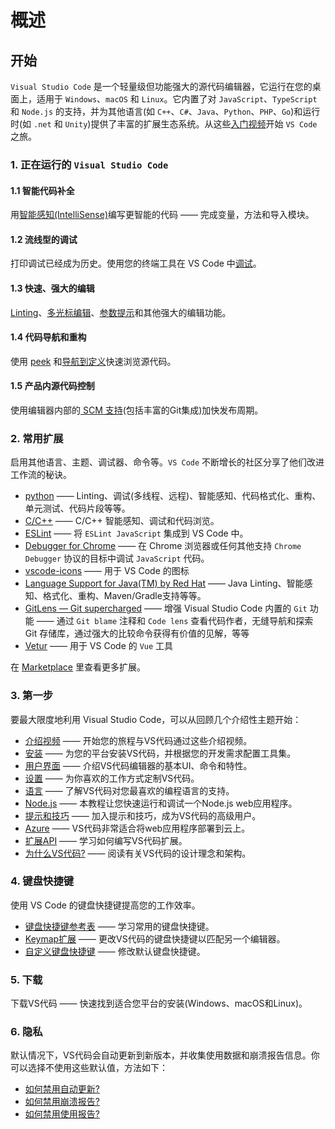 <!--
 * @Author: haoluo
 * @Date: 2019-07-22 10:20:55
 * @LastEditors: haoluo
 * @LastEditTime: 2019-07-22 11:58:54
 * @Description: file content
 -->
# 概述

## 开始
`Visual Studio Code` 是一个轻量级但功能强大的源代码编辑器，它运行在您的桌面上，适用于 `Windows`、`macOS` 和 `Linux`。它内置了对 `JavaScript`、`TypeScript` 和 `Node.js` 的支持，并为其他语言(如 `C++`、`C#`、`Java`、`Python`、`PHP`、`Go`)和运行时(如 `.net` 和 `Unity`)提供了丰富的扩展生态系统。从这些[入门视频](https://code.visualstudio.com/docs/introvideos/overview)开始 `VS Code` 之旅。

### 1. 正在运行的 `Visual Studio Code`

#### 1.1 智能代码补全
用[智能感知(IntelliSense)](https://code.visualstudio.com/docs/editor/intellisense)编写更智能的代码 —— 完成变量，方法和导入模块。

#### 1.2 流线型的调试
打印调试已经成为历史。使用您的终端工具在 VS Code 中[调试](https://code.visualstudio.com/docs/editor/debugging)。

#### 1.3 快速、强大的编辑
[Linting](https://code.visualstudio.com/docs/languages/javascript#_linters)、[多光标编辑](https://code.visualstudio.com/docs/editor/codebasics#_multiple-selections-multicursor)、[参数提示](https://code.visualstudio.com/docs/editor/intellisense#_intellisense-features)和其他强大的编辑功能。

#### 1.4 代码导航和重构
使用 [peek](https://code.visualstudio.com/docs/editor/editingevolved#_peek) 和[导航到定义](https://code.visualstudio.com/docs/editor/editingevolved#_go-to-definition)快速浏览源代码。

#### 1.5 产品内源代码控制
使用编辑器内部的[ SCM 支持](https://code.visualstudio.com/docs/editor/versioncontrol)(包括丰富的Git集成)加快发布周期。

### 2. 常用扩展
启用其他语言、主题、调试器、命令等。`VS Code` 不断增长的社区分享了他们改进工作流的秘诀。
- [python](https://marketplace.visualstudio.com/items?itemName=ms-python.python) —— Linting、调试(多线程、远程)、智能感知、代码格式化、重构、单元测试、代码片段等等。
- [C/C++](https://marketplace.visualstudio.com/items?itemName=ms-vscode.cpptools) —— C/C++ 智能感知、调试和代码浏览。
- [ESLint](https://marketplace.visualstudio.com/items?itemName=dbaeumer.vscode-eslint) —— 将 `ESLint JavaScript` 集成到 VS Code 中。
- [Debugger for Chrome](https://marketplace.visualstudio.com/items?itemName=msjsdiag.debugger-for-chrome) —— 在 Chrome 浏览器或任何其他支持 `Chrome Debugger` 协议的目标中调试 `JavaScript` 代码。
- [vscode-icons](https://marketplace.visualstudio.com/items?itemName=vscode-icons-team.vscode-icons) —— 用于 VS Code 的图标
- [Language Support for Java(TM) by Red Hat](https://marketplace.visualstudio.com/items?itemName=redhat.java) —— Java Linting、智能感知、格式化、重构、Maven/Gradle支持等等。
- [GitLens — Git supercharged](https://marketplace.visualstudio.com/items?itemName=eamodio.gitlens) —— 增强 Visual Studio Code 内置的 `Git` 功能 —— 通过 `Git blame` 注释和 `Code lens` 查看代码作者，无缝导航和探索 Git 存储库，通过强大的比较命令获得有价值的见解，等等
- [Vetur](https://marketplace.visualstudio.com/items?itemName=octref.vetur) —— 用于 VS Code 的 `Vue` 工具

在 [Marketplace](https://marketplace.visualstudio.com/vscode) 里查看更多扩展。

### 3. 第一步
要最大限度地利用 Visual Studio Code，可以从回顾几个介绍性主题开始：
- [介绍视频](https://code.visualstudio.com/docs/getstarted/introvideos) —— 开始您的旅程与VS代码通过这些介绍视频。
- [安装](https://code.visualstudio.com/docs/setup/setup-overview) —— 为您的平台安装VS代码，并根据您的开发需求配置工具集。
- [用户界面](https://code.visualstudio.com/docs/getstarted/userinterface) —— 介绍VS代码编辑器的基本UI、命令和特性。
- [设置](https://code.visualstudio.com/docs/getstarted/settings) —— 为你喜欢的工作方式定制VS代码。
- [语言](https://code.visualstudio.com/docs/languages/overview) —— 了解VS代码对您最喜欢的编程语言的支持。
- [Node.js](https://code.visualstudio.com/docs/nodejs/nodejs-tutorial) —— 本教程让您快速运行和调试一个Node.js web应用程序。
- [提示和技巧](https://code.visualstudio.com/docs/getstarted/tips-and-tricks) —— 加入提示和技巧，成为VS代码的高级用户。
- [Azure](https://code.visualstudio.com/docs/azure/extensions) —— VS代码非常适合将web应用程序部署到云上。
- [扩展API](https://code.visualstudio.com/api) —— 学习如何编写VS代码扩展。
- [为什么VS代码?](https://code.visualstudio.com/docs/editor/whyvscode) —— 阅读有关VS代码的设计理念和架构。

### 4. 键盘快捷键
使用 VS Code 的键盘快捷键提高您的工作效率。
- [键盘快捷键参考表]() —— 学习常用的键盘快捷键。
- [Keymap扩展]() —— 更改VS代码的键盘快捷键以匹配另一个编辑器。
- [自定义键盘快捷键]() —— 修改默认键盘快捷键。

### 5. 下载
下载VS代码 —— 快速找到适合您平台的安装(Windows、macOS和Linux)。

### 6. 隐私
默认情况下，VS代码会自动更新到新版本，并收集使用数据和崩溃报告信息。你可以选择不使用这些默认值，方法如下：
- [如何禁用自动更新?]()
- [如何禁用崩溃报告?]()
- [如何禁用使用报告?]()